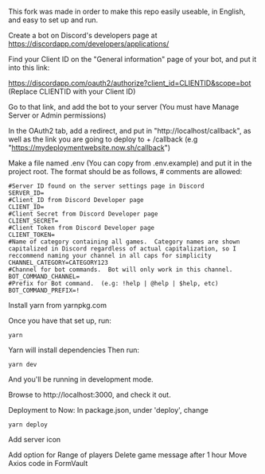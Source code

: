 This fork was made in order to make this repo easily useable, in English, and easy to set up and run.


Create a bot on Discord's developers page at https://discordapp.com/developers/applications/

Find your Client ID on the "General information" page of your bot, and put it into this link:

https://discordapp.com/oauth2/authorize?client_id=CLIENTID&scope=bot  (Replace CLIENTID with your Client ID)

Go to that link, and add the bot to your server (You must have Manage Server or Admin permissions)

In the OAuth2 tab, add a redirect, and put in "http://localhost/callback", as well as the link you are going to deploy to + /callback (e.g "https://mydeploymentwebsite.now.sh/callback")

Make a file named .env (You can copy from .env.example) and put it in the project root. The format should be as follows, # comments are allowed:

    #Server ID found on the server settings page in Discord
    SERVER_ID=
    #Client_ID from Discord Developer page
    CLIENT_ID=
    #Client Secret from Discord Developer page
    CLIENT_SECRET=
    #Client Token from Discord Developer page
    CLIENT_TOKEN=
	#Name of category containing all games.  Category names are shown capitalized in Discord regardless of actual capitalization, so I reccommend naming your channel in all caps for simplicity
	CHANNEL_CATEGORY=CATEGORY123
	#Channel for bot commands.  Bot will only work in this channel.
	BOT_COMMAND_CHANNEL=
	#Prefix for Bot command.  (e.g: !help | @help | $help, etc)
	BOT_COMMAND_PREFIX=!
    
Install yarn from yarnpkg.com

Once you have that set up, run:

    yarn

Yarn will install dependencies
Then run:

    yarn dev

And you'll be running in development mode.

Browse to http://localhost:3000, and check it out.

Deployment to Now:
In package.json, under 'deploy', change 
	
	yarn deploy
	
	
Add server icon

Add option for Range of players
Delete game message after 1 hour
Move Axios code in FormVault